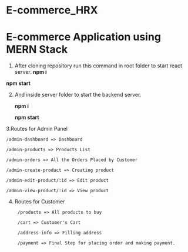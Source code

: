 # E-commerce_HRX



# E-commerce Application using MERN Stack

1. After cloning repository run this command in root folder to start react server.
 **npm i**


**npm start**

2. And inside server folder to start the backend server.

    **npm i**

    **npm start**
    
3.Routes for Admin Panel 

    /admin-dashboard => Dashboard

    /admin-products => Products List

    /admin-orders => All the Orders Placed by Customer 

    /admin-create-product => Creating product

    /admin-edit-product/:id => Edit product

    /admin-view-product/:id => View product


4. Routes for Customer





        /products => All products to buy

        /cart => Customer's Cart

        /address-info => Filling address

        /payment => Final Step for placing order and making payment.

    

    


